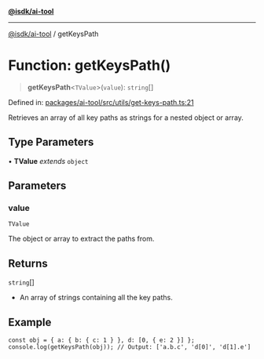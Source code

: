 [**@isdk/ai-tool**](../README.md)

***

[@isdk/ai-tool](../globals.md) / getKeysPath

# Function: getKeysPath()

> **getKeysPath**\<`TValue`\>(`value`): `string`[]

Defined in: [packages/ai-tool/src/utils/get-keys-path.ts:21](https://github.com/isdk/ai-tool.js/blob/760349925bceb5de6b4188926a13bfb3f0ce4ced/src/utils/get-keys-path.ts#L21)

Retrieves an array of all key paths as strings for a nested object or array.

## Type Parameters

• **TValue** *extends* `object`

## Parameters

### value

`TValue`

The object or array to extract the paths from.

## Returns

`string`[]

- An array of strings containing all the key paths.

## Example

```
const obj = { a: { b: { c: 1 } }, d: [0, { e: 2 }] };
console.log(getKeysPath(obj)); // Output: ['a.b.c', 'd[0]', 'd[1].e']
```

